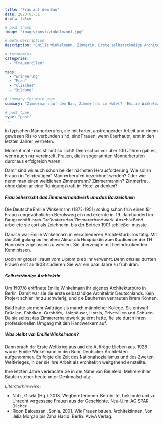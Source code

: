 ```yaml
---
title: "Frau auf dem Bau"
date: 2023-03-31
draft: false

# post thumb
image: "images/post/winkelmann1.jpg"

# meta description
description: "Emilie Winkelmann. Zimmerin. Erste selbstständige Architektin Deutschlands. Frau in Männerdomänen. Frau in Männerberufen. Frau auf dem Bau. Frau und Studium."

# taxonomies
categories:
  - "Frauenrollen"

tags:
  - "Erinnerung"
  - "Frau"
  - "Klischee"
  - "Bildung"
  
# summary for main page
summary: "Zimmermann auf dem Bau, Zimmerfrau im Hotel?  Emilie Winkelmann (1875-1951) - erst Zimmerin, dann selbstständige Architektin."
  
# post type
type: "post"
---
```


In typischen Männerberufen, die mit harter, anstrengender Arbeit und einem gewissen Risiko verbunden sind, sind Frauen, wenn überhaupt, erst in den letzten Jahren vertreten.

Moment mal - das stimmt so nicht! Denn schon vor über 100 Jahren gab es, wenn auch nur vereinzelt, Frauen, die in sogenannten Männerberufen durchaus erfolgreich waren.

Damit sind wir auch schon bei der nächsten Herausforderung: Wie sollen Frauen in "eindeutigen" Männerberufen bezeichnet werden? Oder wie nennt man einen weiblichen Zimmermann? Zimmermannin? Zimmerfrau, ohne dabei an eine Reinigungskraft im Hotel zu denken?

##### Frau beherrscht das Zimmererhandwerk und das Bauzeichnen

Die Deutsche Emilie Winkelmann (1875-1951) schlug schon früh einen für Frauen ungewöhnlichen Berufsweg ein und erlernte im 19. Jahrhundert im Baugeschäft ihres Großvaters das Zimmererhandwerk. Anschließend arbeitete sie dort als Zeichnerin, bis der Betrieb 1901 schließen musste.

Danach war Emilie Winkelmann in verschiedenen Architekturbüros tätig. Mit der Zeit gelang es ihr, ohne Abitur als Hospitantin zum Studium an der TH Hannover zugelassen zu werden. Sie überzeugte mit beeindruckenden Kenntnissen.

Doch ihr großer Traum vom Diplom blieb ihr verwehrt. Denn offiziell durften Frauen erst ab 1908 studieren. Sie war ein paar Jahre zu früh dran.

##### Selbstständige Architektin

Um 1907/8 eröffnete Emilie Winkelmann ihr eigenes Architekturbüro in Berlin. Damit war sie die erste selbständige Architektin Deutschlands. Kein Projekt schien ihr zu schwierig, und die Bauherren vertrauten ihrem Können.

Bald hatte sie mehr Aufträge als manch männlicher Kollege. Sie entwarf Brücken, Fabriken, Gutshöfe, Holzhäuser, Hotels, Privatvillen und Schulen. Da sie selbst das Zimmererhandwerk gelernt hatte, fiel sie durch ihren professionellen Umgang mit den Handwerkern auf.

##### Was bleibt von Emilie Winkelmann?

Dann brach der Erste Weltkrieg aus und die Aufträge blieben aus. 1928 wurde Emilie Winkelmann in den Bund Deutscher Architekten aufgenommen. Es folgte die Zeit des Nationalsozialismus und des Zweiten Weltkrieges, in der sie ihre Arbeit als Architektin weitgehend einstellte.

Ihre letzten Jahre verbrachte sie in der Nähe von Bielefeld. Mehrere ihrer Bauten stehen heute unter Denkmalschutz.

*Literaturhinweise:*
- Notz, Gisela (Hg.). 2018. Wegbereiterinnen. Berühmte, bekannte und zu Unrecht vergessene Frauen aus der Geschichte. Neu-Ulm: AG SPAK Bücher.
- Ricon Baldessani, Sonia. 2001. Wie Frauen bauen. Architektinnen. Von Julia Morgan bis Zaha Hadid. Berlin: AvivA Verlag.

